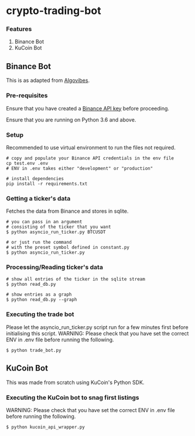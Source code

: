 # crypto-trading-bot

### Features
1. Binance Bot
2. KuCoin Bot


## Binance Bot
This is as adapted from [Algovibes](https://www.youtube.com/watch?v=rc_Y6rdBqXM&amp;t=451s&amp;ab_channel=Algovibes).

### Pre-requisites
Ensure that you have created a [Binance API key](https://www.binance.com/en/my/settings/api-management) before proceeding.

Ensure that you are running on Python 3.6 and above.

### Setup
Recommended to use virtual environment to run the files not required.
```
# copy and populate your Binance API credentials in the env file
cp test.env .env
# ENV in .env takes either "development" or "production"

# install dependencies
pip install -r requirements.txt
```

### Getting a ticker's data
Fetches the data from Binance and stores in sqlite.
```
# you can pass in an argument 
# consisting of the ticker that you want
$ python asyncio_run_ticker.py BTCUSDT

# or just run the command
# with the preset symbol defined in constant.py
$ python asyncio_run_ticker.py
```

### Processing/Reading ticker's data
```
# show all entries of the ticker in the sqlite stream
$ python read_db.py

# show entries as a graph
$ python read_db.py --graph
```

### Executing the trade bot
Please let the asyncio_run_ticker.py script run for a few minutes first before initialising this script.
WARNING: Please check that you have set the correct ENV in .env file before running the following.
```
$ python trade_bot.py
```

## KuCoin Bot
This was made from scratch using KuCoin's Python SDK.

### Executing the KuCoin bot to snag first listings
WARNING: Please check that you have set the correct ENV in .env file before running the following.
```
$ python kucoin_api_wrapper.py
```
